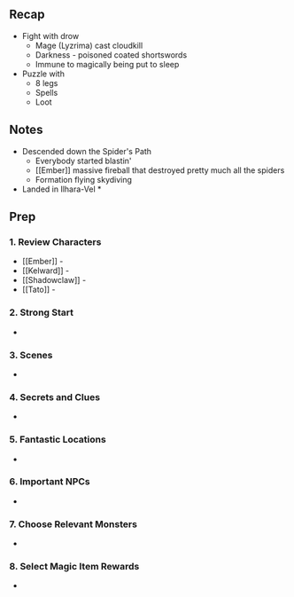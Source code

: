 
## Recap

* Fight with drow
	* Mage (Lyzrima) cast cloudkill
	* Darkness - poisoned coated shortswords
	* Immune to magically being put to sleep
* Puzzle with 
	* 8 legs
	* Spells
	* Loot
## Notes

* Descended down the Spider's Path
	* Everybody started blastin'
	* [[Ember]] massive fireball that destroyed pretty much all the spiders
	* Formation flying skydiving
* Landed in Ilhara-Vel
	* 
## Prep
### 1. Review Characters

* [[Ember]] - 
* [[Kelward]] -
* [[Shadowclaw]] - 
* [[Tato]] - 

### 2. Strong Start

* 

### 3. Scenes

* 

### 4. Secrets and Clues

* 

### 5. Fantastic Locations

* 

### 6. Important NPCs

* 

### 7. Choose Relevant Monsters

* 

### 8. Select Magic Item Rewards

* 

